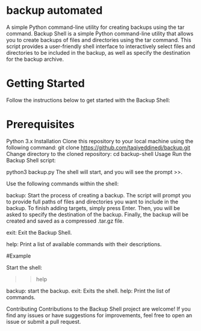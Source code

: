 # backup automated
A simple Python command-line utility for creating backups using the tar command.
Backup Shell is a simple Python command-line utility that allows you to create backups of files and directories using the tar command. This script provides a user-friendly shell interface to interactively select files and directories to be included in the backup, as well as specify the destination for the backup archive.

# Getting Started
Follow the instructions below to get started with the Backup Shell:

# Prerequisites
Python 3.x
Installation
Clone this repository to your local machine using the following command:
git clone https://github.com/taqiyeddinedj/backup.git
Change directory to the cloned repository:
cd backup-shell
Usage
Run the Backup Shell script:


python3 backup.py
The shell will start, and you will see the prompt >>.

Use the following commands within the shell:

backup: Start the process of creating a backup. The script will prompt you to provide full paths of files and directories you want to include in the backup. To finish adding targets, simply press Enter. Then, you will be asked to specify the destination of the backup. Finally, the backup will be created and saved as a compressed .tar.gz file.

exit: Exit the Backup Shell.

help: Print a list of available commands with their descriptions.

#Example

Start the shell:

>> help

backup: start the backup.
exit: Exits the shell.
help: Print the list of commands.


Contributing
Contributions to the Backup Shell project are welcome! If you find any issues or have suggestions for improvements, feel free to open an issue or submit a pull request.
